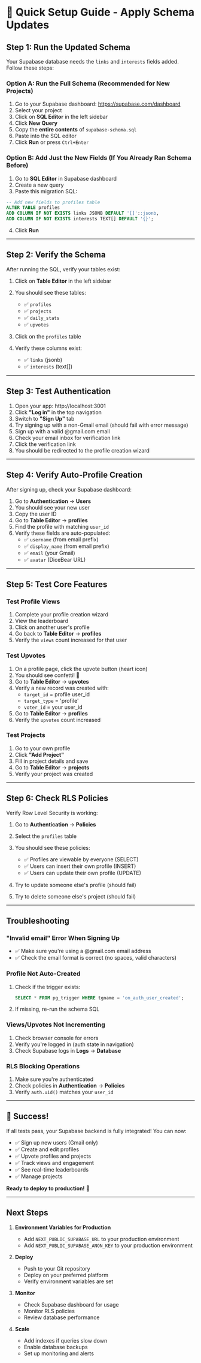 # 🔧 Quick Setup Guide - Apply Schema Updates

## Step 1: Run the Updated Schema

Your Supabase database needs the `links` and `interests` fields added. Follow these steps:

### Option A: Run the Full Schema (Recommended for New Projects)
1. Go to your Supabase dashboard: https://supabase.com/dashboard
2. Select your project
3. Click on **SQL Editor** in the left sidebar
4. Click **New Query**
5. Copy the **entire contents** of `supabase-schema.sql`
6. Paste into the SQL editor
7. Click **Run** or press `Ctrl+Enter`

### Option B: Add Just the New Fields (If You Already Ran Schema Before)
1. Go to **SQL Editor** in Supabase dashboard
2. Create a new query
3. Paste this migration SQL:

```sql
-- Add new fields to profiles table
ALTER TABLE profiles 
ADD COLUMN IF NOT EXISTS links JSONB DEFAULT '[]'::jsonb,
ADD COLUMN IF NOT EXISTS interests TEXT[] DEFAULT '{}';
```

4. Click **Run**

---

## Step 2: Verify the Schema

After running the SQL, verify your tables exist:

1. Click on **Table Editor** in the left sidebar
2. You should see these tables:
   - ✅ `profiles`
   - ✅ `projects`
   - ✅ `daily_stats`
   - ✅ `upvotes`

3. Click on the `profiles` table
4. Verify these columns exist:
   - ✅ `links` (jsonb)
   - ✅ `interests` (text[])

---

## Step 3: Test Authentication

1. Open your app: http://localhost:3001
2. Click **"Log in"** in the top navigation
3. Switch to **"Sign Up"** tab
4. Try signing up with a non-Gmail email (should fail with error message)
5. Sign up with a valid @gmail.com email
6. Check your email inbox for verification link
7. Click the verification link
8. You should be redirected to the profile creation wizard

---

## Step 4: Verify Auto-Profile Creation

After signing up, check your Supabase dashboard:

1. Go to **Authentication** → **Users**
2. You should see your new user
3. Copy the user ID
4. Go to **Table Editor** → **profiles**
5. Find the profile with matching `user_id`
6. Verify these fields are auto-populated:
   - ✅ `username` (from email prefix)
   - ✅ `display_name` (from email prefix)
   - ✅ `email` (your Gmail)
   - ✅ `avatar` (DiceBear URL)

---

## Step 5: Test Core Features

### Test Profile Views
1. Complete your profile creation wizard
2. View the leaderboard
3. Click on another user's profile
4. Go back to **Table Editor** → **profiles**
5. Verify the `views` count increased for that user

### Test Upvotes
1. On a profile page, click the upvote button (heart icon)
2. You should see confetti! 🎉
3. Go to **Table Editor** → **upvotes**
4. Verify a new record was created with:
   - `target_id` = profile user_id
   - `target_type` = 'profile'
   - `voter_id` = your user_id
5. Go to **Table Editor** → **profiles**
6. Verify the `upvotes` count increased

### Test Projects
1. Go to your own profile
2. Click **"Add Project"**
3. Fill in project details and save
4. Go to **Table Editor** → **projects**
5. Verify your project was created

---

## Step 6: Check RLS Policies

Verify Row Level Security is working:

1. Go to **Authentication** → **Policies**
2. Select the `profiles` table
3. You should see these policies:
   - ✅ Profiles are viewable by everyone (SELECT)
   - ✅ Users can insert their own profile (INSERT)
   - ✅ Users can update their own profile (UPDATE)

4. Try to update someone else's profile (should fail)
5. Try to delete someone else's project (should fail)

---

## Troubleshooting

### "Invalid email" Error When Signing Up
- ✅ Make sure you're using a @gmail.com email address
- ✅ Check the email format is correct (no spaces, valid characters)

### Profile Not Auto-Created
1. Check if the trigger exists:
   ```sql
   SELECT * FROM pg_trigger WHERE tgname = 'on_auth_user_created';
   ```
2. If missing, re-run the schema SQL

### Views/Upvotes Not Incrementing
1. Check browser console for errors
2. Verify you're logged in (auth state in navigation)
3. Check Supabase logs in **Logs** → **Database**

### RLS Blocking Operations
1. Make sure you're authenticated
2. Check policies in **Authentication** → **Policies**
3. Verify `auth.uid()` matches your `user_id`

---

## 🎉 Success!

If all tests pass, your Supabase backend is fully integrated! You can now:

- ✅ Sign up new users (Gmail only)
- ✅ Create and edit profiles
- ✅ Upvote profiles and projects
- ✅ Track views and engagement
- ✅ See real-time leaderboards
- ✅ Manage projects

**Ready to deploy to production!** 🚀

---

## Next Steps

1. **Environment Variables for Production**
   - Add `NEXT_PUBLIC_SUPABASE_URL` to your production environment
   - Add `NEXT_PUBLIC_SUPABASE_ANON_KEY` to your production environment

2. **Deploy**
   - Push to your Git repository
   - Deploy on your preferred platform
   - Verify environment variables are set

3. **Monitor**
   - Check Supabase dashboard for usage
   - Monitor RLS policies
   - Review database performance

4. **Scale**
   - Add indexes if queries slow down
   - Enable database backups
   - Set up monitoring and alerts
